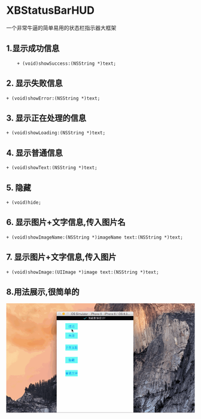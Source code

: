 # XBStatusBarHUD
一个非常牛逼的简单易用的状态栏指示器大框架
## 1.显示成功信息
```objec
    + (void)showSuccess:(NSString *)text;
```
## 2. 显示失败信息
```objec
+ (void)showError:(NSString *)text;
```
## 3. 显示正在处理的信息
```objec
+ (void)showLoading:(NSString *)text;
```
## 4. 显示普通信息
```objec
+ (void)showText:(NSString *)text;
```
## 5. 隐藏
```objec
+ (void)hide;
```
## 6. 显示图片+文字信息,传入图片名
```objec
+ (void)showImageName:(NSString *)imageName text:(NSString *)text;
```
## 7. 显示图片+文字信息,传入图片
```objec
+ (void)showImage:(UIImage *)image text:(NSString *)text;
```
## 8.用法展示,很简单的
![image](https://github.com/xiaobing2007/XBStatusBarHUD/blob/master/XBStatusBarHUDDemo/XBStatusBarHUD/XBStatusBarHUD.bundle/XBStatusBar.gif?raw=true)
